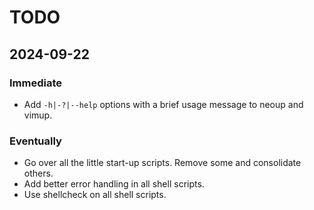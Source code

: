 # TODO

## 2024-09-22

### Immediate

+ Add `-h|-?|--help` options with a brief usage message to neoup and vimup.

### Eventually

+ Go over all the little start-up scripts.  Remove some and consolidate
  others.
+ Add better error handling in all shell scripts.
+ Use shellcheck on all shell scripts.
